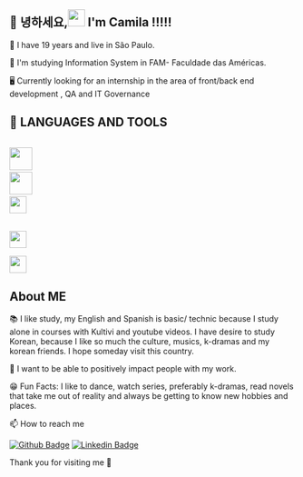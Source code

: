 ## 👋 녕하세요,<img src=https://github.com/TheDudeThatCode/TheDudeThatCode/blob/master/Assets/Earth.gif width="30"> I'm Camila !!!!!

🎈 I have 19 years and live in São Paulo.

🏫 I'm studying Information System in FAM- Faculdade das Américas.

🖥️ Currently looking for an internship in the area of front/back end development , QA and IT Governance

## 📖 LANGUAGES AND TOOLS<br>
   
<code>  <img src="https://cdn.jsdelivr.net/gh/devicons/devicon/icons/html5/html5-original-wordmark.svg" width="40"/></code> 
<code>  <img src="https://cdn.jsdelivr.net/gh/devicons/devicon/icons/postgresql/postgresql-original.svg"  width="40"/></code>
<code>  <img src="https://cdn.jsdelivr.net/gh/devicons/devicon/icons/javascript/javascript-original.svg" height= "30" width="30"/> </code>  
<code>  <img src="https://cdn.jsdelivr.net/gh/devicons/devicon/icons/python/python-original.svg" width="30"/></code>                   
<code> <img src="https://cdn.jsdelivr.net/gh/devicons/devicon/icons/css3/css3-original.svg" width="30"/></code> 
  
 ## About ME
  
📚 I like study, my English and Spanish is basic/ technic because I study alone in courses with Kultivi and youtube videos.
I have desire to study Korean, because I like so much the culture, musics, k-dramas and my korean friends. I hope someday visit this country.

🌻 I want to be able to positively impact people with my work.

😁 Fun Facts: I like to dance, watch series, preferably k-dramas, read novels that take me out of reality and always be getting to know new hobbies and places.
 
📫 How to reach me 


[![Github Badge](https://img.shields.io/badge/-Github-000?style=flat-square&logo=Github&logoColor=white&link=LINK_GIT)](https://github.com/camjla)
[![Linkedin Badge](https://img.shields.io/badge/-LinkedIn-blue?style=flat-square&logo=Linkedin&logoColor=white&link=https://www.linkedin.com/in/camila-tronco/)](https://www.linkedin.com/in/camila-tronco/) 


Thank you for visiting me 💙




<!---
camjla/camjla is a ✨ special ✨ repository because its `README.md` (this file) appears on your GitHub profile.
You can click the Preview link to take a look at your changes.
--->

